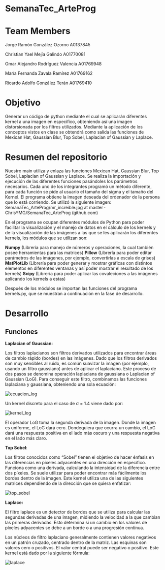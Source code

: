 # SemanaTec_ArteProg

# Team Members

Jorge Ramón González Ozorno A0137845

Christian Yael Mejía Galindo A01770081

Omar Alejandro Rodríguez Valencia A01769948

María Fernanda Zavala Ramírez A01769162

Ricardo Adolfo González Terán A01769410

# Objetivo

Generar un código de python mediante el cual se aplicarán diferentes kernel a una imagen en específico, obteniendo así una imagen distorsionada por los filtros utilizados. Mediante la aplicación de los conceptos vistos en clase se obtendrá como salida las funciones de Mexican Hat, Gaussian Blur, Top Sobel, Laplacian of Gaussian y Laplace.

# Resumen del repositorio

Nuestro main utiliza y enlaza las funciones Mexican Hat, Gaussian Blur, Top Sobel, Laplacian of Gaussian y Laplace. Se realiza la importación y ejecución de las diferentes funciones pasándoles los parámetros necesarios. Cada uno de los integrantes programó un método diferente, para cada función se pide al usuario el tamaño del sigma y el tamaño del Kernel. El programa obtiene la imagen deseada del ordenador de la persona que lo está corriendo. Se utilizó la siguiente imagen:
SemanaTec_ArteProg/mr_increible.jpg at master · ChrisYMG/SemanaTec_ArteProg (github.com)

En el programa se ocupan diferentes módulos de Python para poder facilitar la visualización y el manejo de datos en el cálculo de los kernels y de la visualización de las imágenes a las que se les aplicarán los diferentes kernels, los módulos que se utilizan son: 

**Numpy** (Librería para manejo de números y operaciones, la cual también posee herramientas para las matrices)
**Pillow**  (Librería para poder editar parámetros de las imágenes, por ejemplo, convertirlas a escala de grises)
**MatPlotLib** (Librería para poder generar y mostrar gráficas con distintos elementos en diferentes ventanas y así poder mostrar el resultado de los kernels)
**Scipy** (Librería para poder aplicar las covaleciones a las imágenes aplicando los kernels a estas) 

Después de los módulos se importan las funciones del programa kernels.py, que se muestran a continuación en la fase de desarrollo.

# Desarrollo

## Funciones

**Laplacian of Gaussian:**

Los filtros laplacianos son filtros derivados utilizados para encontrar áreas de cambio rápido (bordes) en las imágenes. Dado que los filtros derivados son muy sensibles al ruido, es común suavizar la imagen (por ejemplo, usando un filtro gaussiano) antes de aplicar el laplaciano. Este proceso de dos pasos se denomina operación laplaciana de gaussiana o Laplacian of Gaussian (LoG). Para conseguir este filtro, combinamos las funciones laplaciana y gaussiana, obteniendo una sola ecuación:

![ecuacion_log](https://user-images.githubusercontent.com/102307137/160051584-6cbd1eef-cad9-41d2-b233-cf7be56f41b6.jpg)

Un kernel discreto para el caso de σ = 1.4 viene dado por:

![kernel_log](https://user-images.githubusercontent.com/102307137/160051689-9a5c01cf-639e-438d-8aa2-426e10868267.jpg)

El operador LoG toma la segunda derivada de la imagen. Donde la imagen es uniforme, el LoG dará cero. Dondequiera que ocurra un cambio, el LoG dará una respuesta positiva en el lado más oscuro y una respuesta negativa en el lado más claro.

**Top Sobel:**

Los filtros conocidos como “Sobel” tienen el objetivo de hacer énfasis en las diferencias en píxeles adyacentes en una dirección en específico. Funciona como una derivada, calculando la intensidad de la diferencia entre dos píxeles. Se suele utilizar para poder encontrar más fácilmente los bordes dentro de la imagen. Este kernel utiliza una de las siguientes matrices dependiendo de la dirección que se quiera enfatizar:

![top_sobel](https://user-images.githubusercontent.com/102307137/160052363-cacccba0-bd54-45fd-a2cf-0170e5cfb77b.jpg)

**Laplace:**

El filtro laplace es un detector de bordes que se utiliza para calcular las segundas derivadas de una imagen, midiendo la velocidad a la que cambian las primeras derivadas. Esto determina si un cambio en los valores de píxeles adyacentes se debe a un borde o a una progresión continua.

Los núcleos de filtro laplaciano generalmente contienen valores negativos en un patrón cruzado, centrado dentro de la matriz. Las esquinas son valores cero o positivos. El valor central puede ser negativo o positivo. Este kernel está dado por la siguiente fórmula:

![laplace](https://user-images.githubusercontent.com/102307137/160052477-e8a5d5fe-6b0f-4d9f-992f-3ed5db0fc5ea.jpg)


